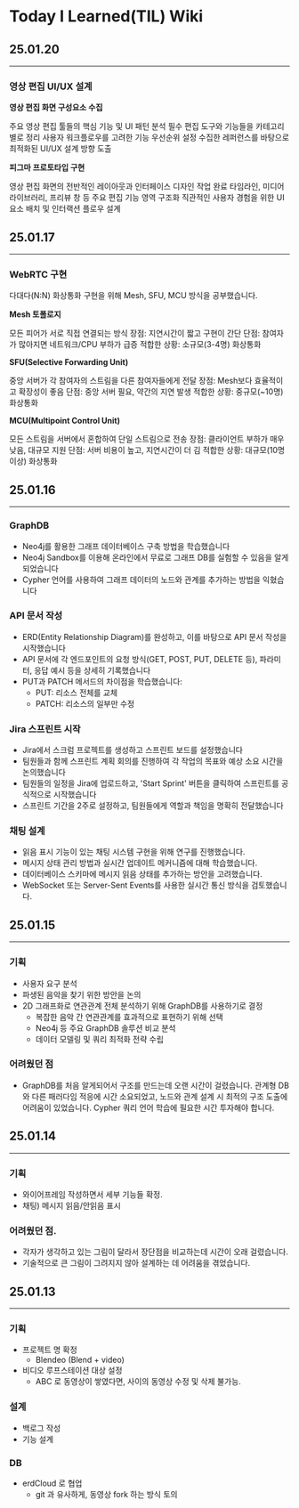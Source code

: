 # Today I Learned(TIL) Wiki


## 25.01.20
---
### 영상 편집 UI/UX 설계

**영상 편집 화면 구성요소 수집**

주요 영상 편집 툴들의 핵심 기능 및 UI 패턴 분석
필수 편집 도구와 기능들을 카테고리별로 정리
사용자 워크플로우를 고려한 기능 우선순위 설정
수집한 레퍼런스를 바탕으로 최적화된 UI/UX 설계 방향 도출


**피그마 프로토타입 구현**

영상 편집 화면의 전반적인 레이아웃과 인터페이스 디자인 작업 완료
타임라인, 미디어 라이브러리, 프리뷰 창 등 주요 편집 기능 영역 구조화
직관적인 사용자 경험을 위한 UI 요소 배치 및 인터랙션 플로우 설계



## 25.01.17
---
### WebRTC 구현
다대다(N:N) 화상통화 구현을 위해 Mesh, SFU, MCU 방식을 공부했습니다.

**Mesh 토폴로지**

모든 피어가 서로 직접 연결되는 방식
장점: 지연시간이 짧고 구현이 간단
단점: 참여자가 많아지면 네트워크/CPU 부하가 급증
적합한 상황: 소규모(3-4명) 화상통화


**SFU(Selective Forwarding Unit)**

중앙 서버가 각 참여자의 스트림을 다른 참여자들에게 전달
장점: Mesh보다 효율적이고 확장성이 좋음
단점: 중앙 서버 필요, 약간의 지연 발생
적합한 상황: 중규모(~10명) 화상통화


**MCU(Multipoint Control Unit)**

모든 스트림을 서버에서 혼합하여 단일 스트림으로 전송
장점: 클라이언트 부하가 매우 낮음, 대규모 지원
단점: 서버 비용이 높고, 지연시간이 더 김
적합한 상황: 대규모(10명 이상) 화상통화

## 25.01.16
---
### GraphDB
- Neo4j를 활용한 그래프 데이터베이스 구축 방법을 학습했습니다
- Neo4j Sandbox를 이용해 온라인에서 무료로 그래프 DB를 실험할 수 있음을 알게 되었습니다
- Cypher 언어를 사용하여 그래프 데이터의 노드와 관계를 추가하는 방법을 익혔습니다

### API 문서 작성
- ERD(Entity Relationship Diagram)를 완성하고, 이를 바탕으로 API 문서 작성을 시작했습니다
- API 문서에 각 엔드포인트의 요청 방식(GET, POST, PUT, DELETE 등), 파라미터, 응답 예시 등을 상세히 기록했습니다
- PUT과 PATCH 메서드의 차이점을 학습했습니다:
    - PUT: 리소스 전체를 교체
    - PATCH: 리소스의 일부만 수정

### Jira 스프린트 시작
- Jira에서 스크럼 프로젝트를 생성하고 스프린트 보드를 설정했습니다
- 팀원들과 함께 스프린트 계획 회의를 진행하여 각 작업의 목표와 예상 소요 시간을 논의했습니다
- 팀원들의 일정을 Jira에 업로드하고, 'Start Sprint' 버튼을 클릭하여 스프린트를 공식적으로 시작했습니다
- 스프린트 기간을 2주로 설정하고, 팀원들에게 역할과 책임을 명확히 전달했습니다

### 채팅 설계
- 읽음 표시 기능이 있는 채팅 시스템 구현을 위해 연구를 진행했습니다.
- 메시지 상태 관리 방법과 실시간 업데이트 메커니즘에 대해 학습했습니다.
- 데이터베이스 스키마에 메시지 읽음 상태를 추가하는 방안을 고려했습니다.
- WebSocket 또는 Server-Sent Events를 사용한 실시간 통신 방식을 검토했습니다.


## 25.01.15
---
### 기획
- 사용자 요구 분석
- 파생된 음악을 찾기 위한 방안을 논의
- 2D 그래프화로 연관관계 전체 분석하기 위해 GraphDB를 사용하기로 결정
    - 복잡한 음악 간 연관관계를 효과적으로 표현하기 위해 선택
    - Neo4j 등 주요 GraphDB 솔루션 비교 분석
    - 데이터 모델링 및 쿼리 최적화 전략 수립

### 어려웠던 점
- GraphDB를 처음 알게되어서 구조를 만드는데 오랜 시간이 걸렸습니다.
관계형 DB와 다른 패러다임 적응에 시간 소요되었고, 노드와 관계 설계 시 최적의 구조 도출에 어려움이 있었습니다.
Cypher 쿼리 언어 학습에 필요한 시간 투자해야 합니다.

## 25.01.14
---
### 기획
- 와이어프레임 작성하면서 세부 기능들 확정.
- 채팅) 메시지 읽음/안읽음 표시
    
### 어려웠던 점.
- 각자가 생각하고 있는 그림이 달라서 장단점을 비교하는데 시간이 오래 걸렸습니다.
- 기술적으로 큰 그림이 그려지지 않아 설계하는 데 어려움을 겪었습니다.

## 25.01.13
---
### 기획
- 프로젝트 명 확정
    - Blendeo (Blend + video)
- 비디오 루프스테이션 대상 설정
    - ABC 로 동영상이 쌓였다면, 사이의 동영상 수정 및 삭제 불가능.

### 설계
- 백로그 작성
- 기능 설계 

### DB
- erdCloud 로 협업
    - git 과 유사하게, 동영상 fork 하는 방식 토의
